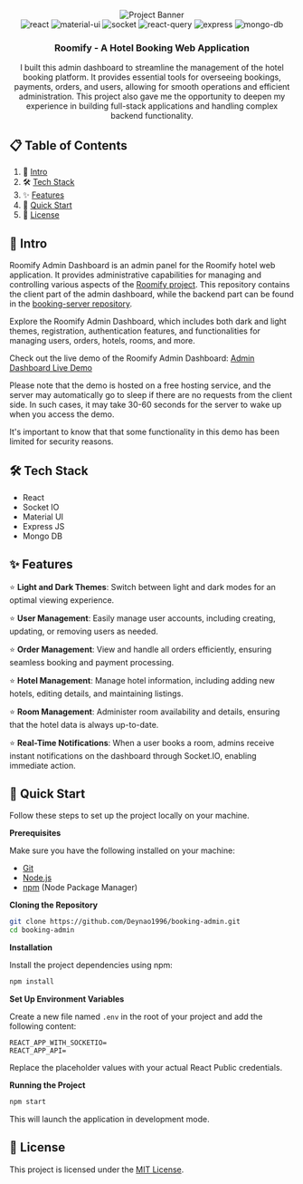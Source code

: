 <div align="center">
  <br />
      <img src="https://res.cloudinary.com/dkl9cqqui/image/upload/v1728815113/Dashboard-1_ahgo1c.png" alt="Project Banner">
  <br />

  <div>
    <img src="https://img.shields.io/badge/React-20232A?style=for-the-badge&logo=react&logoColor=61DAFB" alt="react" />
    <img src="https://img.shields.io/badge/Material%20UI-007FFF?style=for-the-badge&logo=mui&logoColor=white" alt="material-ui" />
    <img src="https://img.shields.io/badge/Socket.io-010101?&style=for-the-badge&logo=Socket.io&logoColor=white" alt="socket" />
    <img src="https://img.shields.io/badge/React_Query-FF4154?style=for-the-badge&logo=ReactQuery&logoColor=white" alt="react-query" />
    <img src="https://img.shields.io/badge/Express%20js-000000?style=for-the-badge&logo=express&logoColor=white" alt="express" />
    <img src="https://img.shields.io/badge/MongoDB-4EA94B?style=for-the-badge&logo=mongodb&logoColor=white" alt="mongo-db" />
  </div>

  <h3 align="center">Roomify - A Hotel Booking Web Application</h3>

   <div align="center">
     I built this admin dashboard to streamline the management of the hotel booking platform. It provides essential tools for overseeing bookings, payments, orders, and users, allowing for smooth operations and efficient administration. This project also gave me the opportunity to deepen my experience in building full-stack applications and handling complex backend functionality.
    </div>
</div>

## 📋 <a name="table">Table of Contents</a>

1. 📘 [Intro](#introduction)
2. 🛠️ [Tech Stack](#tech-stack)
3. ✨ [Features](#features)
4. 🚀 [Quick Start](#quick-start)
5. 📄 [License](#license)

## <a name="introduction">📘 Intro</a>

Roomify Admin Dashboard is an admin panel for the Roomify hotel web application. It provides administrative capabilities for managing and controlling various aspects of the [Roomify project](https://github.com/Deynao1996/booking). This repository contains the client part of the admin dashboard, while the backend part can be found in the [booking-server repository](https://github.com/Deynao1996/booking-server).

Explore the Roomify Admin Dashboard, which includes both dark and light themes, registration, authentication features, and functionalities for managing users, orders, hotels, rooms, and more.

Check out the live demo of the Roomify Admin Dashboard: [Admin Dashboard Live Demo](https://dbvision-admin.netlify.app)

Please note that the demo is hosted on a free hosting service, and the server may automatically go to sleep if there are no requests from the client side. In such cases, it may take 30-60 seconds for the server to wake up when you access the demo.

It's important to know that that some functionality in this demo has been limited for security reasons.

## <a name="tech-stack">🛠️ Tech Stack</a>

- React
- Socket IO
- Material UI
- Express JS
- Mongo DB

## <a name="features">✨ Features</a>

⭐ **Light and Dark Themes**: Switch between light and dark modes for an optimal viewing experience.

⭐ **User Management**: Easily manage user accounts, including creating, updating, or removing users as needed.

⭐ **Order Management**: View and handle all orders efficiently, ensuring seamless booking and payment processing.

⭐ **Hotel Management**: Manage hotel information, including adding new hotels, editing details, and maintaining listings.

⭐ **Room Management**: Administer room availability and details, ensuring that the hotel data is always up-to-date.

⭐ **Real-Time Notifications**: When a user books a room, admins receive instant notifications on the dashboard through Socket.IO, enabling immediate action.

## <a name="quick-start">🚀 Quick Start</a>

Follow these steps to set up the project locally on your machine.

**Prerequisites**

Make sure you have the following installed on your machine:

- [Git](https://git-scm.com/)
- [Node.js](https://nodejs.org/en)
- [npm](https://www.npmjs.com/) (Node Package Manager)

**Cloning the Repository**

```bash
git clone https://github.com/Deynao1996/booking-admin.git
cd booking-admin
```

**Installation**

Install the project dependencies using npm:

```bash
npm install
```

**Set Up Environment Variables**

Create a new file named `.env` in the root of your project and add the following content:

```env
REACT_APP_WITH_SOCKETIO=
REACT_APP_API=
```

Replace the placeholder values with your actual React Public credentials.

**Running the Project**

```bash
npm start
```

This will launch the application in development mode.

## <a name="license">📄 License</a>

This project is licensed under the [MIT License](https://github.com/Deynao1996/booking-admin/blob/master/LICENSE.txt).

